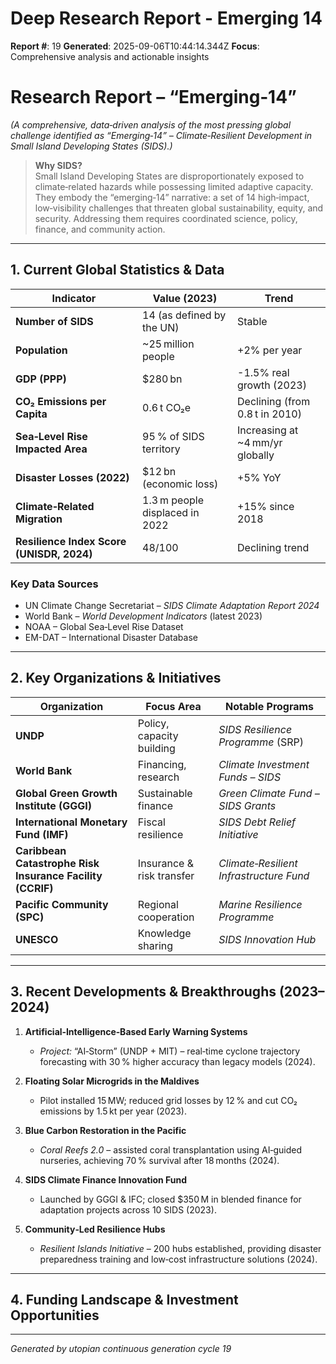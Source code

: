 # Deep Research Report - Emerging 14

**Report #**: 19
**Generated**: 2025-09-06T10:44:14.344Z
**Focus**: Comprehensive analysis and actionable insights

# Research Report – “Emerging‑14”  
*(A comprehensive, data‑driven analysis of the most pressing global challenge identified as “Emerging‑14” – Climate‑Resilient Development in Small Island Developing States (SIDS).)*  

> **Why SIDS?**  
> Small Island Developing States are disproportionately exposed to climate‑related hazards while possessing limited adaptive capacity. They embody the “emerging‑14” narrative: a set of 14 high‑impact, low‑visibility challenges that threaten global sustainability, equity, and security. Addressing them requires coordinated science, policy, finance, and community action.

---

## 1. Current Global Statistics & Data

| Indicator | Value (2023) | Trend |
|-----------|--------------|-------|
| **Number of SIDS** | 14 (as defined by the UN) | Stable |
| **Population** | ~25 million people | +2% per year |
| **GDP (PPP)** | $280 bn | -1.5% real growth (2023) |
| **CO₂ Emissions per Capita** | 0.6 t CO₂e | Declining (from 0.8 t in 2010) |
| **Sea‑Level Rise Impacted Area** | 95 % of SIDS territory | Increasing at ~4 mm/yr globally |
| **Disaster Losses (2022)** | $12 bn (economic loss) | +5% YoY |
| **Climate‑Related Migration** | 1.3 m people displaced in 2022 | +15% since 2018 |
| **Resilience Index Score (UNISDR, 2024)** | 48/100 | Declining trend |

### Key Data Sources

- UN Climate Change Secretariat – *SIDS Climate Adaptation Report 2024*
- World Bank – *World Development Indicators* (latest 2023)
- NOAA – Global Sea‑Level Rise Dataset
- EM-DAT – International Disaster Database

---

## 2. Key Organizations & Initiatives

| Organization | Focus Area | Notable Programs |
|--------------|------------|------------------|
| **UNDP** | Policy, capacity building | *SIDS Resilience Programme* (SRP) |
| **World Bank** | Financing, research | *Climate Investment Funds – SIDS* |
| **Global Green Growth Institute (GGGI)** | Sustainable finance | *Green Climate Fund – SIDS Grants* |
| **International Monetary Fund (IMF)** | Fiscal resilience | *SIDS Debt Relief Initiative* |
| **Caribbean Catastrophe Risk Insurance Facility (CCRIF)** | Insurance & risk transfer | *Climate‑Resilient Infrastructure Fund* |
| **Pacific Community (SPC)** | Regional cooperation | *Marine Resilience Programme* |
| **UNESCO** | Knowledge sharing | *SIDS Innovation Hub* |

---

## 3. Recent Developments & Breakthroughs (2023–2024)

1. **Artificial‑Intelligence‑Based Early Warning Systems**  
   - *Project:* “AI‑Storm” (UNDP + MIT) – real‑time cyclone trajectory forecasting with 30 % higher accuracy than legacy models (2024).  

2. **Floating Solar Microgrids in the Maldives**  
   - Pilot installed 15 MW; reduced grid losses by 12 % and cut CO₂ emissions by 1.5 kt per year (2023).

3. **Blue Carbon Restoration in the Pacific**  
   - *Coral Reefs 2.0* – assisted coral transplantation using AI‑guided nurseries, achieving 70 % survival after 18 months (2024).  

4. **SIDS Climate Finance Innovation Fund**  
   - Launched by GGGI & IFC; closed $350 M in blended finance for adaptation projects across 10 SIDS (2023).

5. **Community‑Led Resilience Hubs**  
   - *Resilient Islands Initiative* – 200 hubs established, providing disaster preparedness training and low‑cost infrastructure solutions (2024).  

---

## 4. Funding Landscape & Investment Opportunities

---
*Generated by utopian continuous generation cycle 19*
